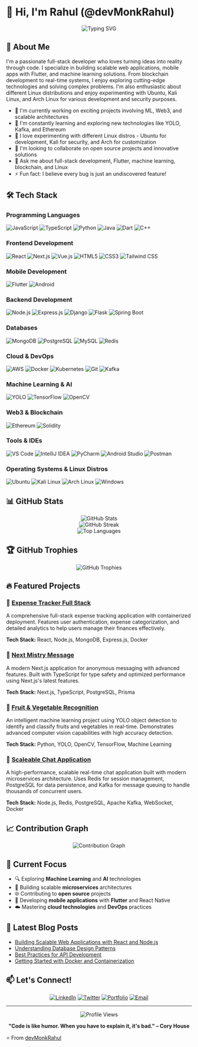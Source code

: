 # 👋 Hi, I'm Rahul (@devMonkRahul)

<div align="center">
  <img src="https://readme-typing-svg.herokuapp.com?font=Fira+Code&pause=1000&color=2196F3&center=true&vCenter=true&width=435&lines=Full+Stack+Developer;Flutter+Developer;Problem+Solver;Tech+Enthusiast;Always+Learning+New+Things" alt="Typing SVG" />
</div>

## 🚀 About Me

I'm a passionate full-stack developer who loves turning ideas into reality through code. I specialize in building scalable web applications, mobile apps with Flutter, and machine learning solutions. From blockchain development to real-time systems, I enjoy exploring cutting-edge technologies and solving complex problems. I'm also enthusiastic about different Linux distributions and enjoy experimenting with Ubuntu, Kali Linux, and Arch Linux for various development and security purposes.

- 🔭 I'm currently working on exciting projects involving ML, Web3, and scalable architectures
- 🌱 I'm constantly learning and exploring new technologies like YOLO, Kafka, and Ethereum
- 🐧 I love experimenting with different Linux distros - Ubuntu for development, Kali for security, and Arch for customization
- 👯 I'm looking to collaborate on open source projects and innovative solutions
- 💬 Ask me about full-stack development, Flutter, machine learning, blockchain, and Linux
- ⚡ Fun fact: I believe every bug is just an undiscovered feature!

## 🛠️ Tech Stack

### Programming Languages
![JavaScript](https://img.shields.io/badge/-JavaScript-F7DF1E?style=flat-square&logo=javascript&logoColor=black)
![TypeScript](https://img.shields.io/badge/-TypeScript-3178C6?style=flat-square&logo=typescript&logoColor=white)
![Python](https://img.shields.io/badge/-Python-3776AB?style=flat-square&logo=python&logoColor=white)
![Java](https://img.shields.io/badge/-Java-007396?style=flat-square&logo=java&logoColor=white)
![Dart](https://img.shields.io/badge/-Dart-0175C2?style=flat-square&logo=dart&logoColor=white)
![C++](https://img.shields.io/badge/-C++-00599C?style=flat-square&logo=c%2B%2B&logoColor=white)

### Frontend Development
![React](https://img.shields.io/badge/-React-61DAFB?style=flat-square&logo=react&logoColor=black)
![Next.js](https://img.shields.io/badge/-Next.js-000000?style=flat-square&logo=next.js&logoColor=white)
![Vue.js](https://img.shields.io/badge/-Vue.js-4FC08D?style=flat-square&logo=vue.js&logoColor=white)
![HTML5](https://img.shields.io/badge/-HTML5-E34F26?style=flat-square&logo=html5&logoColor=white)
![CSS3](https://img.shields.io/badge/-CSS3-1572B6?style=flat-square&logo=css3&logoColor=white)
![Tailwind CSS](https://img.shields.io/badge/-Tailwind%20CSS-38B2AC?style=flat-square&logo=tailwind-css&logoColor=white)

### Mobile Development
![Flutter](https://img.shields.io/badge/-Flutter-02569B?style=flat-square&logo=flutter&logoColor=white)
![Android](https://img.shields.io/badge/-Android-3DDC84?style=flat-square&logo=android&logoColor=white)

### Backend Development
![Node.js](https://img.shields.io/badge/-Node.js-339933?style=flat-square&logo=node.js&logoColor=white)
![Express.js](https://img.shields.io/badge/-Express.js-000000?style=flat-square&logo=express&logoColor=white)
![Django](https://img.shields.io/badge/-Django-092E20?style=flat-square&logo=django&logoColor=white)
![Flask](https://img.shields.io/badge/-Flask-000000?style=flat-square&logo=flask&logoColor=white)
![Spring Boot](https://img.shields.io/badge/-Spring%20Boot-6DB33F?style=flat-square&logo=spring-boot&logoColor=white)

### Databases
![MongoDB](https://img.shields.io/badge/-MongoDB-47A248?style=flat-square&logo=mongodb&logoColor=white)
![PostgreSQL](https://img.shields.io/badge/-PostgreSQL-336791?style=flat-square&logo=postgresql&logoColor=white)
![MySQL](https://img.shields.io/badge/-MySQL-4479A1?style=flat-square&logo=mysql&logoColor=white)
![Redis](https://img.shields.io/badge/-Redis-DC382D?style=flat-square&logo=redis&logoColor=white)

### Cloud & DevOps
![AWS](https://img.shields.io/badge/-AWS-232F3E?style=flat-square&logo=amazon-aws&logoColor=white)
![Docker](https://img.shields.io/badge/-Docker-2496ED?style=flat-square&logo=docker&logoColor=white)
![Kubernetes](https://img.shields.io/badge/-Kubernetes-326CE5?style=flat-square&logo=kubernetes&logoColor=white)
![Git](https://img.shields.io/badge/-Git-F05032?style=flat-square&logo=git&logoColor=white)
![Kafka](https://img.shields.io/badge/-Apache%20Kafka-231F20?style=flat-square&logo=apache-kafka&logoColor=white)

### Machine Learning & AI
![YOLO](https://img.shields.io/badge/-YOLO-FF6F00?style=flat-square&logo=tensorflow&logoColor=white)
![TensorFlow](https://img.shields.io/badge/-TensorFlow-FF6F00?style=flat-square&logo=tensorflow&logoColor=white)
![OpenCV](https://img.shields.io/badge/-OpenCV-5C3EE8?style=flat-square&logo=opencv&logoColor=white)

### Web3 & Blockchain
![Ethereum](https://img.shields.io/badge/-Ethereum-3C3C3D?style=flat-square&logo=ethereum&logoColor=white)
![Solidity](https://img.shields.io/badge/-Solidity-363636?style=flat-square&logo=solidity&logoColor=white)

### Tools & IDEs
![VS Code](https://img.shields.io/badge/-VS%20Code-007ACC?style=flat-square&logo=visual-studio-code&logoColor=white)
![IntelliJ IDEA](https://img.shields.io/badge/-IntelliJ%20IDEA-000000?style=flat-square&logo=intellij-idea&logoColor=white)
![PyCharm](https://img.shields.io/badge/-PyCharm-000000?style=flat-square&logo=pycharm&logoColor=white)
![Android Studio](https://img.shields.io/badge/-Android%20Studio-3DDC84?style=flat-square&logo=android-studio&logoColor=white)
![Postman](https://img.shields.io/badge/-Postman-FF6C37?style=flat-square&logo=postman&logoColor=white)

### Operating Systems & Linux Distros
![Ubuntu](https://img.shields.io/badge/-Ubuntu-E95420?style=flat-square&logo=ubuntu&logoColor=white)
![Kali Linux](https://img.shields.io/badge/-Kali%20Linux-557C94?style=flat-square&logo=kali-linux&logoColor=white)
![Arch Linux](https://img.shields.io/badge/-Arch%20Linux-1793D1?style=flat-square&logo=arch-linux&logoColor=white)
![Windows](https://img.shields.io/badge/-Windows-0078D6?style=flat-square&logo=windows&logoColor=white)

## 📊 GitHub Stats

<div align="center">
  <img src="https://github-readme-stats-sigma-five.vercel.app/api?username=devMonkRahul&show_icons=true&theme=radical&hide_border=true&count_private=true&cache_seconds=86400" alt="GitHub Stats" />
</div>

<div align="center">
  <img src="https://github-readme-streak-stats.herokuapp.com/?user=devMonkRahul&theme=radical&hide_border=true" alt="GitHub Streak" />
</div>

<div align="center">
  <img src="https://github-readme-stats-sigma-five.vercel.app/api/top-langs/?username=devMonkRahul&layout=compact&theme=radical&hide_border=true&cache_seconds=86400" alt="Top Languages" />
</div>

## 🏆 GitHub Trophies

<div align="center">
  <img src="https://github-profile-trophy.vercel.app/?username=devMonkRahul&theme=radical&no-frame=true&no-bg=false&margin-w=4" alt="GitHub Trophies" />
</div>

## 🔥 Featured Projects

### 🌟 [Expense Tracker Full Stack](https://github.com/devMonkRahul/Expense-Tracker-Frontend)
A comprehensive full-stack expense tracking application with containerized deployment. Features user authentication, expense categorization, and detailed analytics to help users manage their finances effectively.

**Tech Stack:** React, Node.js, MongoDB, Express.js, Docker

### 🌟 [Next Mistry Message](https://github.com/devMonkRahul/Next-Mistry-Message)
A modern Next.js application for anonymous messaging with advanced features. Built with TypeScript for type safety and optimized performance using Next.js's latest features.

**Tech Stack:** Next.js, TypeScript, PostgreSQL, Prisma

### 🌟 [Fruit & Vegetable Recognition](https://github.com/devMonkRahul/Fruit-Vegetable-Recognitions)
An intelligent machine learning project using YOLO object detection to identify and classify fruits and vegetables in real-time. Demonstrates advanced computer vision capabilities with high accuracy detection.

**Tech Stack:** Python, YOLO, OpenCV, TensorFlow, Machine Learning

### 🌟 [Scaleable Chat Application](https://github.com/devMonkRahul/scaleable-chat-app)
A high-performance, scalable real-time chat application built with modern microservices architecture. Uses Redis for session management, PostgreSQL for data persistence, and Kafka for message queuing to handle thousands of concurrent users.

**Tech Stack:** Node.js, Redis, PostgreSQL, Apache Kafka, WebSocket, Docker

## 📈 Contribution Graph

<div align="center">
  <img src="https://github-readme-activity-graph.vercel.app/graph?username=devMonkRahul&theme=react-dark&hide_border=true" alt="Contribution Graph" />
</div>

## 🎯 Current Focus

- 🔍 Exploring **Machine Learning** and **AI** technologies
- 🚀 Building scalable **microservices** architectures
- 🌐 Contributing to **open source** projects
- 📱 Developing **mobile applications** with **Flutter** and React Native
- ☁️ Mastering **cloud technologies** and **DevOps** practices

## 📝 Latest Blog Posts

<!-- BLOG-POST-LIST:START -->
- [Building Scalable Web Applications with React and Node.js](#)
- [Understanding Database Design Patterns](#)
- [Best Practices for API Development](#)
- [Getting Started with Docker and Containerization](#)
<!-- BLOG-POST-LIST:END -->

## 📫 Let's Connect!

<div align="center">
  
[![LinkedIn](https://img.shields.io/badge/-LinkedIn-0077B5?style=for-the-badge&logo=linkedin&logoColor=white)](https://linkedin.com/in/rahul---pal)
[![Twitter](https://img.shields.io/badge/-Twitter-1DA1F2?style=for-the-badge&logo=twitter&logoColor=white)](https://x.com/Rahul___Pal)
[![Portfolio](https://img.shields.io/badge/-Portfolio-000000?style=for-the-badge&logo=react&logoColor=white)](https://therahul.xyz)
[![Email](https://img.shields.io/badge/-Email-D14836?style=for-the-badge&logo=gmail&logoColor=white)](mailto:your.rahulpal521843@gmail.com)

</div>

<!-- ## 💰 Support My Work

If you like my work and want to support me, consider buying me a coffee! ☕

[![Buy Me A Coffee](https://img.shields.io/badge/-Buy%20Me%20A%20Coffee-FFDD00?style=for-the-badge&logo=buy-me-a-coffee&logoColor=black)](https://buymeacoffee.com/devmonkrahul) -->

---

<div align="center">
  <img src="https://komarev.com/ghpvc/?username=devMonkRahul&label=Profile%20views&color=0e75b6&style=flat" alt="Profile Views" />
</div>

<div align="center">
  
**"Code is like humor. When you have to explain it, it's bad." – Cory House**

</div>

⭐️ From [devMonkRahul](https://github.com/devMonkRahul)